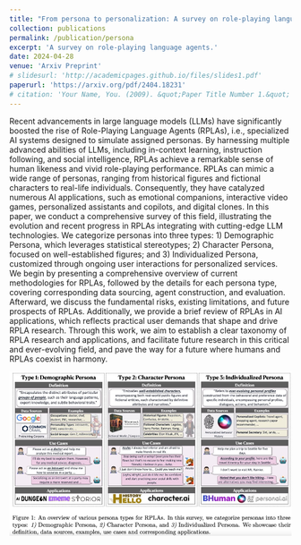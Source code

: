 ```yaml
---
title: "From persona to personalization: A survey on role-playing language agents"
collection: publications
permalink: /publication/persona
excerpt: 'A survey on role-playing language agents.'
date: 2024-04-28
venue: 'Arxiv Preprint'
# slidesurl: 'http://academicpages.github.io/files/slides1.pdf'
paperurl: 'https://arxiv.org/pdf/2404.18231'
# citation: 'Your Name, You. (2009). &quot;Paper Title Number 1.&quot; <i>Journal 1</i>. 1(1).'
---
```


Recent advancements in large language models (LLMs) have significantly boosted the rise of Role-Playing Language Agents (RPLAs), i.e., specialized AI systems designed to simulate assigned personas. By harnessing multiple advanced abilities of LLMs, including in-context learning, instruction following, and social intelligence, RPLAs achieve a remarkable sense of human likeness and vivid role-playing performance. RPLAs can mimic a wide range of personas, ranging from historical figures and fictional characters to real-life individuals. Consequently, they have catalyzed numerous AI applications, such as emotional companions, interactive video games, personalized assistants and copilots, and digital clones. In this paper, we conduct a comprehensive survey of this field, illustrating the evolution and recent progress in RPLAs integrating with cutting-edge LLM technologies. We categorize personas into three types: 1) Demographic Persona, which leverages statistical stereotypes; 2) Character Persona, focused on well-established figures; and 3) Individualized Persona, customized through ongoing user interactions for personalized services. We begin by presenting a comprehensive overview of current methodologies for RPLAs, followed by the details for each persona type, covering corresponding data sourcing, agent construction, and evaluation. Afterward, we discuss the fundamental risks, existing limitations, and future prospects of RPLAs. Additionally, we provide a brief review of RPLAs in AI applications, which reflects practical user demands that shape and drive RPLA research. Through this work, we aim to establish a clear taxonomy of RPLA research and applications, and facilitate future research in this critical and ever-evolving field, and pave the way for a future where humans and RPLAs coexist in harmony.


![figure](/assets/persona.jpg)